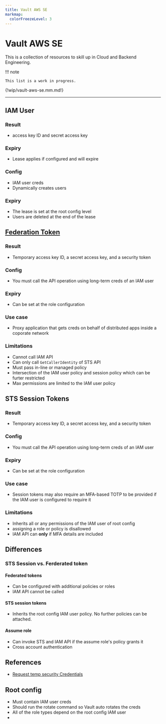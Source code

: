 ```yaml
---
title: Vault AWS SE
markmap:
  colorFreezeLevel: 3  
---
```

# Vault AWS SE

This is a collection of resources to skill up in Cloud and Backend Engineering.

!!! note

	This list is a work in progress.



{!wip/vault-aws-se.mm.md!}

----


## IAM User

### Result

- access key ID and secret access key

### Expiry

- Lease applies if configured and will expire

### Config 

- IAM user creds 
- Dynamically creates users 

### Expiry

- The lease is set at the root config level
- Users are deleted at the end of the lease


## [Federation Token](https://docs.aws.amazon.com/STS/latest/APIReference/API_GetFederationToken.html)

### Result
- Temporary access key ID, a secret access key, and a security token

### Config 
- You must call the API operation using long-term creds of an IAM user

### Expiry
- Can be set at the role configuration 

### Use case 
- Proxy application that gets creds on behalf of distributed apps inside a coporate network

### Limitations
- Cannot call IAM API
- Can only call `GetCallerIdentity` of STS API
- Must pass in-line or managed policy 
- Intersection of the IAM user policy and session policy which can be furter restricted 
- Max permissions are limited to the IAM user policy 

## STS Session Tokens 

### Result

- Temporary access key ID, a secret access key, and a security token

### Config 
- You must call the API operation using long-term creds of an IAM user

### Expiry
- Can be set at the role configuration 

### Use case 
- Session tokens may also require an MFA-based TOTP to be provided if the IAM user is configured to require it

### Limitations
- Inherits all or any permissions of the IAM user of root config 
- assigning a role or policy is disallowed 
- IAM API can **only** if MFA details are included

## Differences 

### STS Session vs. Ferderated token

#### Federated tokens 
- Can be configured with additional policies or roles
- IAM API cannot be called

#### STS session tokens 
- Inherits the root config IAM user policy. No further policies can be attached.

#### Assume role
- Can invoke STS and IAM API if the assume role's policy grants it 
- Cross account authentication 



## References 

- [Request temp security Credentials](https://docs.aws.amazon.com/IAM/latest/UserGuide/id_credentials_temp_request.html)

## Root config

- Must contain IAM user creds 
- Should run the rotate command so Vault auto rotates the creds 
- All of the role types depend on the root config IAM user
-